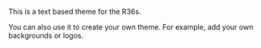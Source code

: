 This is a text based theme for the R36s.

You can also use it to create your own theme. For example, add your own backgrounds or logos.
